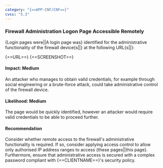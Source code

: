 ```yaml
---
category: "{==APP-CNF/CNF==}"
cvss: "5.3"
---
```

### Firewall Administration Logon Page Accessible Remotely
{Login pages were||A login page was} identified for the administrative functionality of the firewall device{s||} at the following URL{s||}:

{==URL==}
{==SCREENSHOT==}
#### Impact: Medium
An attacker who manages to obtain valid credentials, for example through social engineering or a brute-force attack, could take administrative control of the firewall device.
#### Likelihood: Medium
The page would be quickly identified, however an attacker would require valid credentials to be able to proceed further.
#### Recommendation
Consider whether remote access to the firewall's administrative functionality is required. If so, consider applying access control to allow only authorised IP address ranges to access {these pages||this page}. Furthermore, ensure that administrative access is secured with a complex password compliant with {==CLIENTNAME==}'s security policy.
